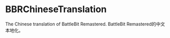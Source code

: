 # BBRChineseTranslation
The Chinese translation of BattleBit Remastered.
BattleBit Remastered的中文本地化。
